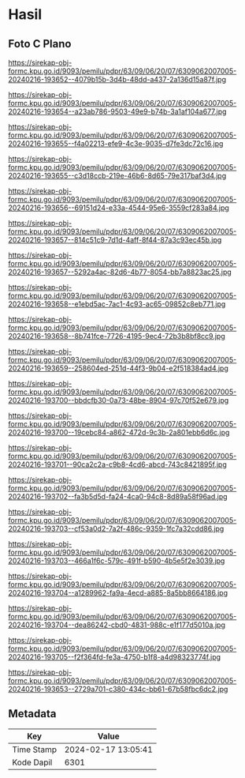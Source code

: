 # Hasil

## Foto C Plano

https://sirekap-obj-formc.kpu.go.id/9093/pemilu/pdpr/63/09/06/20/07/6309062007005-20240216-193652--4079b15b-3d4b-48dd-a437-2a136d15a87f.jpg

https://sirekap-obj-formc.kpu.go.id/9093/pemilu/pdpr/63/09/06/20/07/6309062007005-20240216-193654--a23ab786-9503-49e9-b74b-3a1af104a677.jpg

https://sirekap-obj-formc.kpu.go.id/9093/pemilu/pdpr/63/09/06/20/07/6309062007005-20240216-193655--f4a02213-efe9-4c3e-9035-d7fe3dc72c16.jpg

https://sirekap-obj-formc.kpu.go.id/9093/pemilu/pdpr/63/09/06/20/07/6309062007005-20240216-193655--c3d18ccb-219e-46b6-8d65-79e317baf3d4.jpg

https://sirekap-obj-formc.kpu.go.id/9093/pemilu/pdpr/63/09/06/20/07/6309062007005-20240216-193656--69151d24-e33a-4544-95e6-3559cf283a84.jpg

https://sirekap-obj-formc.kpu.go.id/9093/pemilu/pdpr/63/09/06/20/07/6309062007005-20240216-193657--814c51c9-7d1d-4aff-8f44-87a3c93ec45b.jpg

https://sirekap-obj-formc.kpu.go.id/9093/pemilu/pdpr/63/09/06/20/07/6309062007005-20240216-193657--5292a4ac-82d6-4b77-8054-bb7a8823ac25.jpg

https://sirekap-obj-formc.kpu.go.id/9093/pemilu/pdpr/63/09/06/20/07/6309062007005-20240216-193658--e1ebd5ac-7ac1-4c93-ac65-09852c8eb771.jpg

https://sirekap-obj-formc.kpu.go.id/9093/pemilu/pdpr/63/09/06/20/07/6309062007005-20240216-193658--8b741fce-7726-4195-9ec4-72b3b8bf8cc9.jpg

https://sirekap-obj-formc.kpu.go.id/9093/pemilu/pdpr/63/09/06/20/07/6309062007005-20240216-193659--258604ed-251d-44f3-9b04-e2f518384ad4.jpg

https://sirekap-obj-formc.kpu.go.id/9093/pemilu/pdpr/63/09/06/20/07/6309062007005-20240216-193700--bbdcfb30-0a73-48be-8904-97c70f52e679.jpg

https://sirekap-obj-formc.kpu.go.id/9093/pemilu/pdpr/63/09/06/20/07/6309062007005-20240216-193700--19cebc84-a862-472d-9c3b-2a801ebb6d6c.jpg

https://sirekap-obj-formc.kpu.go.id/9093/pemilu/pdpr/63/09/06/20/07/6309062007005-20240216-193701--90ca2c2a-c9b8-4cd6-abcd-743c8421895f.jpg

https://sirekap-obj-formc.kpu.go.id/9093/pemilu/pdpr/63/09/06/20/07/6309062007005-20240216-193702--fa3b5d5d-fa24-4ca0-94c8-8d89a58f96ad.jpg

https://sirekap-obj-formc.kpu.go.id/9093/pemilu/pdpr/63/09/06/20/07/6309062007005-20240216-193703--cf53a0d2-7a2f-486c-9359-1fc7a32cdd86.jpg

https://sirekap-obj-formc.kpu.go.id/9093/pemilu/pdpr/63/09/06/20/07/6309062007005-20240216-193703--466a1f6c-579c-491f-b590-4b5e5f2e3039.jpg

https://sirekap-obj-formc.kpu.go.id/9093/pemilu/pdpr/63/09/06/20/07/6309062007005-20240216-193704--a1289962-fa9a-4ecd-a885-8a5bb8664186.jpg

https://sirekap-obj-formc.kpu.go.id/9093/pemilu/pdpr/63/09/06/20/07/6309062007005-20240216-193704--dea86242-cbd0-4831-988c-e1f177d5010a.jpg

https://sirekap-obj-formc.kpu.go.id/9093/pemilu/pdpr/63/09/06/20/07/6309062007005-20240216-193705--f2f364fd-fe3a-4750-b1f8-a4d98323774f.jpg

https://sirekap-obj-formc.kpu.go.id/9093/pemilu/pdpr/63/09/06/20/07/6309062007005-20240216-193653--2729a701-c380-434c-bb61-67b58fbc6dc2.jpg


## Metadata

| Key        | Value               |
| ---------- | ------------------- |
| Time Stamp | 2024-02-17 13:05:41 |
| Kode Dapil | 6301                |



